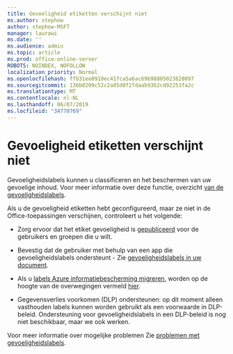 ```yaml
---
title: Gevoeligheid etiketten verschijnt niet
ms.author: stephow
author: stephow-MSFT
manager: laurawi
ms.date: ''
ms.audience: admin
ms.topic: article
ms.prod: office-online-server
ROBOTS: NOINDEX, NOFOLLOW
localization_priority: Normal
ms.openlocfilehash: ffb31ee0910ec41fca5a6ac69b98805023828097
ms.sourcegitcommit: 136b8209c52c2a05d0f2fdaab93b2cd92253fa2c
ms.translationtype: MT
ms.contentlocale: nl-NL
ms.lasthandoff: 06/07/2019
ms.locfileid: "34770769"
---
```

# <a name="sensitivity-labels-not-appearing"></a>Gevoeligheid etiketten verschijnt niet

Gevoeligheidslabels kunnen u classificeren en het beschermen van uw gevoelige inhoud. Voor meer informatie over deze functie, overzicht [van de gevoeligheidslabels](https://docs.microsoft.com/office365/securitycompliance/sensitivity-labels).

Als u de gevoeligheid etiketten hebt geconfigureerd, maar ze niet in de Office-toepassingen verschijnen, controleert u het volgende:

- Zorg ervoor dat het etiket gevoeligheid is [gepubliceerd](https://docs.microsoft.com/Office365/SecurityCompliance/sensitivity-labels#what-label-policies-can-do) voor de gebruikers en groepen die u wilt.

- Bevestig dat de gebruiker met behulp van een app die gevoeligheidslabels ondersteunt - Zie [gevoeligheidslabels in uw document](https://support.office.com/article/apply-sensitivity-labels-to-your-documents-and-email-within-office-2f96e7cd-d5a4-403b-8bd7-4cc636bae0f9?ad=US&ui=en-US&rs=en-US#bkmk_whereavailable).
 
 
- Als u [labels Azure informatiebescherming migreren](https://docs.microsoft.com/azure/information-protection/configure-policy-migrate-labels), worden op de hoogte van de overwegingen vermeld [hier](https://docs.microsoft.com/azure/information-protection/configure-policy-migrate-labels#considerations-for-unified-labels).

- Gegevensverlies voorkomen (DLP) ondersteunen: op dit moment alleen vasthouden labels kunnen worden gebruikt als een voorwaarde in DLP-beleid.  Ondersteuning voor gevoeligheidslabels in een DLP-beleid is nog niet beschikbaar, maar we ook werken.

Voor meer informatie over mogelijke problemen Zie [problemen met gevoeligheidslabels](https://support.office.com/article/known-issues-with-sensitivity-labels-in-office-b169d687-2bbd-4e21-a440-7da1b2743edc?ui=en-US&rs=en-US&ad=US).